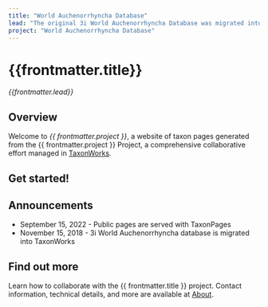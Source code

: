 ```yaml
---
title: "World Auchenorrhyncha Database"
lead: "The original 3i World Auchenorrhyncha Database was migrated into TaxonWorks and now served with TaxonPages"
project: "World Auchenorrhyncha Database"
---
```

   
# {{frontmatter.title}}
_{{frontmatter.lead}}_

## Overview
Welcome to *{{ frontmatter.project }}*, a website of taxon pages generated from the {{ frontmatter.project }} Project, a comprehensive collaborative effort managed in [TaxonWorks](https://taxonworks.org). 

## Get started!
<autocomplete-otu class="w-80"/>

## Announcements
* September 15, 2022 - Public pages are served with TaxonPages
* November 15, 2018 - 3i World Auchenorrhyncha database is migrated into TaxonWorks

## Find out more
Learn how to collaborate with the {{ frontmatter.title }} project. Contact information, technical details, and more are available at [About](/about).
